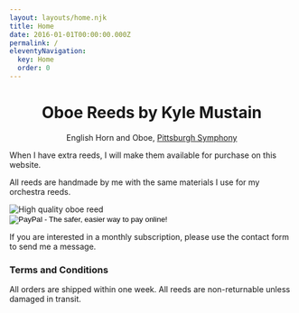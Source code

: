 ```yaml
---
layout: layouts/home.njk
title: Home
date: 2016-01-01T00:00:00.000Z
permalink: /
eleventyNavigation:
  key: Home
  order: 0
---
```

<h1 style="text-align:center;">Oboe Reeds by Kyle Mustain</h1>
<p style="text-align:center;">English Horn and Oboe, <a href="https://pittsburghsymphony.org/biography/kyle-mustain">Pittsburgh Symphony</a> </p>
When I have extra reeds, I will make them available for purchase on this website.

All reeds are handmade by me with the same materials I use for my orchestra reeds. 

<img src="reed-placeholder.jpg" alt="High quality oboe reed">

<div class="paypal-button">
<form action="https://www.paypal.com/cgi-bin/webscr" method="post" target="_top">
<input type="hidden" name="cmd" value="_s-xclick">
<input type="hidden" name="hosted_button_id" value="WUB2H8Q26YSC2">
<input type="image" src="https://www.paypalobjects.com/en_US/i/btn/btn_buynowCC_LG.gif" border="0" name="submit" alt="PayPal - The safer, easier way to pay online!">
<img alt="" border="0" src="https://www.paypalobjects.com/en_US/i/scr/pixel.gif" width="1" height="1">
</form>
</div>

If you are interested in a monthly subscription, please use the contact form to send me a message.

### Terms and Conditions

All orders are shipped within one week.
All reeds are non-returnable unless damaged in transit.



